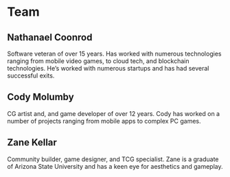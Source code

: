 # Team
## Nathanael Coonrod
Software veteran of over 15 years. Has worked with numerous technologies ranging from mobile video games, to cloud tech, and blockchain technologies. He’s worked with numerous startups and has had several successful exits.

## Cody Molumby
CG artist and, and game developer of over 12 years. Cody has worked on a number of projects ranging from mobile apps to complex PC games.

## Zane Kellar
Community builder, game designer, and TCG specialist. Zane is a graduate of Arizona State University and has a keen eye for aesthetics and gameplay.
